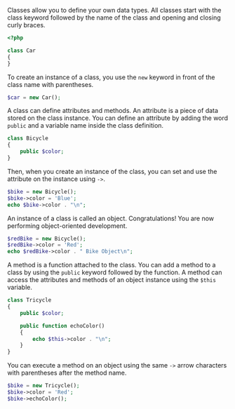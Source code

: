 Classes allow you to define your own data types. All classes start with the
class keyword followed by the name of the class and opening and closing curly braces.
```php
<?php

class Car
{
}
```

To create an instance of a class, you use the `new` keyword in front of the class name
with parentheses.
```php
$car = new Car();
```

A class can define attributes and methods. An attribute is a piece of data
stored on the class instance. You can define an attribute by adding the
word `public` and a variable name inside the class definition.
```php
class Bicycle
{
    public $color;
}
```

Then, when you create an instance of the class, you can set and use
the attribute on the instance using `->`.
```php
$bike = new Bicycle();
$bike->color = 'Blue';
echo $bike->color . "\n";
```

An instance of a class is called an object. Congratulations!
You are now performing object-oriented development.
```php
$redBike = new Bicycle();
$redBike->color = 'Red';
echo $redBike->color . " Bike Object\n";
```

A method is a function attached to the class. You can add a method
to a class by using the `public` keyword followed by the function. A method
can access the attributes and methods of an object instance using the `$this` variable.
```php
class Tricycle
{
    public $color;

    public function echoColor()
    {
        echo $this->color . "\n";
    }
}
```

You can execute a method on an object using the same `->` arrow characters with parentheses after the method name.
```php
$bike = new Tricycle();
$bike->color = 'Red';
$bike->echoColor();
```
